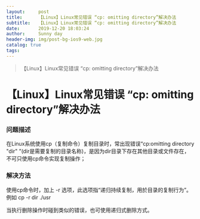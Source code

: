 ```yaml
---
layout:     post
title:      【Linux】Linux常见错误 “cp: omitting directory”解决办法
subtitle:   【Linux】Linux常见错误 “cp: omitting directory”解决办法
date:       2019-12-20 18:03:24
author:     Sunny day
header-img: img/post-bg-ios9-web.jpg
catalog: true
tags:
---
```


>【Linux】Linux常见错误 “cp: omitting directory”解决办法

# 【Linux】Linux常见错误 “cp: omitting directory”解决办法


### 问题描述

在Linux系统使用cp（复制命令）复制目录时，常出现错误“cp:omitting directory "dir" ”(dir是需要复制的目录名称)，是因为dir目录下存在其他目录或文件存在，不可只使用cp命令实现复制操作；

### 解决方法

使用cp命令时，加上 -r 选项，此选项指“递归持续复制，用於目录的复制行为”。 例如 cp -r dir ./usr

当执行删除操作时碰到类似的错误，也可使用递归式删除方式。

